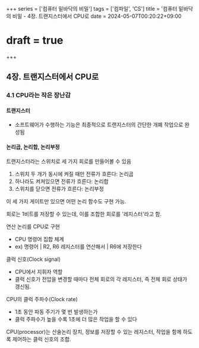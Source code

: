 +++
series = ['컴퓨터 밑바닥의 비밀']
tags = ['컴파일', 'CS']
title = '컴퓨터 밑바닥의 비밀 - 4장. 트랜지스터에서 CPU로
date = 2024-05-07T00:20:22+09:00
# draft = true
+++
## 4장. 트랜지스터에서 CPU로

### 4.1 CPU라는 작은 장난감
#### 트랜지스터
- 소프트웨어가 수행하는 기능은 최종적으로 트랜지스터의 간단한 개폐 작업으로 완성됨

#### 논리곱, 논리합, 논리부정
트랜지스터라는 스위치로 세 가지 회로를 만들어볼 수 있음
1. 스위치 두 개가 동시에 켜질 때만 전류가 흐른다: 논리곱
2. 하나라도 켜져있으면 전류가 흐른다: 논리합
3. 스위치를 닫으면 전류가 흐른다: 논리부정

이 세 가지 게이트만 있으면 어떤 논리 함수도 구현 가능.

회로는 1비트를 저장할 수 있는데,
이를 조합한 회로를 '레지스터'라고 함.

연산 논리를 CPU로 구현
- CPU 명령어 집합 체계
- ex) 명령어 | R2, R6 레지스터를 연산해서 | R6에 저장한다

클럭 신호(Clock signal)
- CPU에서 지휘자 역할
- 클럭 신호가 전압을 변경할 때마다 전체 회로의 각 레지스터, 즉 전체 회로 상태가 갱신됨.

CPU의 클럭 주파수(Clock rate)
- 1초 동안 파동 주기가 몇 번 발생하는가
- 클럭 주파수가 높을 수록 1초에 더 많은 작업을 할 수 있다

CPU(processor)는 산술논리 장치, 정보를 저장할 수 있는 레지스터, 작업을 함께 하도록 제어하는 클럭 신호의 조합.